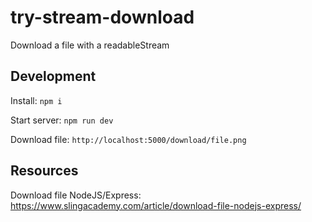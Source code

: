 # try-stream-download

Download a file with a readableStream

## Development

Install: `npm i`

Start server: `npm run dev`

Download file: `http://localhost:5000/download/file.png`

## Resources

Download file NodeJS/Express: https://www.slingacademy.com/article/download-file-nodejs-express/
